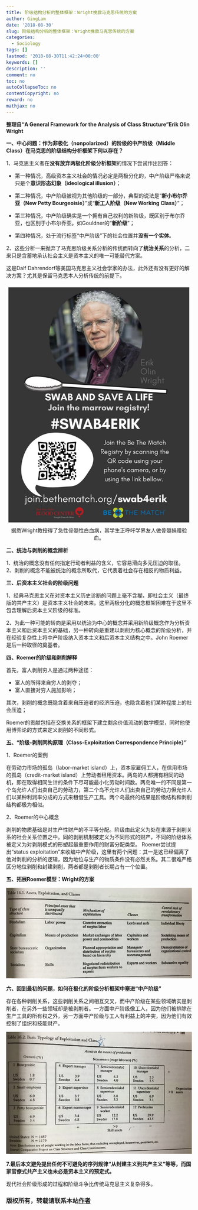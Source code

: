 ```yaml
---
title: 阶级结构分析的整体框架：Wright挽救马克思传统的方案
author: GingLam
date: '2018-08-30'
slug: 阶级结构分析的整体框架：Wright挽救马克思传统的方案
categories:
  - Sociology
tags: []
lastmod: '2018-08-30T11:42:24+08:00'
keywords: []
description: ''
comment: no
toc: no
autoCollapseToc: no
contentCopyright: no
reward: no
mathjax: no
---
```


**整理自“A General Framework for the Analysis of Class Structure”Erik Olin Wright**

**一、中心问题：作为非极化（nonpolarized）的阶级的中产阶级（Middle Class）在马克思的阶级结构分析框架下何以存在？**

1、马克思主义者在**没有放弃两极化阶级分析框架**的情况下尝试作出回答：

- 第一种情况，高级资本主义社会的情况必定是两极分化的，中产阶级严格来说只是个**意识形态幻象（ideological illusion）**；

- 第二种情况，中产阶级被视为其他阶级的一部分，典型的说法是“**新小布尔乔亚（New Petty Bourgeoisie）**”或“**新工人阶级（New Working Class）**”；

- 第三种情况，中产阶级确实是一个拥有自己权利的新阶级，既区别于布尔乔亚，也区别于小布尔乔亚。如Gouldner的“**新阶级**”；

- 第四种情况，处于流行标签“中产阶级”下的社会位置并**没有一个实体**。

2、这些分析一来抛弃了马克思阶级关系分析的传统而转向了**统治关系**的分析，二来只是含蓄地承认社会主义是资本主义的唯一可能替代方案。

这是Dalf Dahrendorf等美国马克思主义社会学家的办法，此外还有没有更好的解决方案？尤其是保留马克思本人分析传统的前提下。

<div align=center><img src="https://raw.githubusercontent.com/GingLam/Storage/master/Wright.png"></div>
<div align=center>据悉Wright教授得了急性骨髓性白血病，其学生正呼吁学界友人做骨髓捐赠验血。</div>
<div align=center></div>

<!--more-->

**二、统治与剥削的概念辨析**

1、统治的概念没有任何指定行动者利益的含义，它容易滑向多元压迫的取径。
2、剥削的概念不能被统治的概念所取代，它代表着社会存在相反的物质利益。

**三、后资本主义社会的阶级问题**

1、经典马克思主义在对资本主义历史诊断的问题上毫不含糊，即社会主义（最终版的共产主义）是资本主义社会的未来。这里两极分化的概念框架困难在于这里不包含理解后资本主义阶级的标准。

2、为此一种可能的转向是采用以统治为中心的概念并采用新阶级概念作为分析资本主义和后资本主义的基础，另一种转向是重建以剥削为核心概念的阶级分析，并在经验复杂性上将中产阶级纳入资本主义和后资本主义结构之中。John Roemer是后一种取径的奠基者。

**四、Roemer的阶级和剥削解释**

首先，富人剥削穷人是通过两种途径：

- 富人的所得来自穷人的剥夺；
- 富人直接对穷人施加影响；

其次，剥削的概念既隐含着来自压迫者的经济压迫，也隐含着他们某种程度上的社会压迫；

Roemer的贡献包括在交换关系的框架下建立剩余价值流动的数学模型，同时他使用博弈论的方式来定义剥削的不同形式。

**五、“阶级-剥削同构原理（Class-Exploitation Correspondence Principle）”**

1、Roemer的案例

在劳动力市场的孤岛（labor-market island）上，资本家雇佣工人，在信用市场的孤岛（credit-market island）上劳动者租用资本。两岛的人都拥有相同的动机，即在取得相同生计的条件下尽可能最小化劳动时间数。两岛唯一的不同是第一个岛允许人们出卖自己的劳动力，第二个岛不允许人们出卖自己的劳动力但允许人们以某种利润率分成的方式来租借生产工具。两个岛最终的结果是阶级结构和剥削结构都极为相似。

2、Roemer的中心概念

剥削的物质基础是对生产性财产的不平等分配。阶级由此定义为处在来源于剥削关系的社会关系位置之中。同的剥削机制被定义为不同形式的财产，不同的阶级体系被定义为对剥削模式的形塑起最重要作用的财富分配类型。
Roemer尝试提出“status exploitation”来收编中产阶级，这里有两个问题：其一是这已经偏离了他对剥削的分析的逻辑，因为地位与生产的物质条件没有必然关系。其二很难严格区分地位剥削和封建剥削，两者都是剥削者长期占有一个位置。

**五、拓展Roemer模型：Wright的方案**

<div align=center><img src="https://raw.githubusercontent.com/GingLam/Storage/master/Wright2.png"></div>

**六、回到最初的问题，如何在极化的阶级分析框架中塞进“中产阶级”**

存在各种剥削关系，这些剥削关系之间相互交叉，而中产阶级在某些领域确实是剥削者，在另外一些领域却是被剥削者。一方面中产阶级像工人，因为他们被排除在生产工具的所有权之外，另一方面中产阶级与工人有利益上的冲突，因为他们有效控制了组织和技能财产。

<div align=center><img src="https://raw.githubusercontent.com/GingLam/Storage/master/Wright3.png"></div>

**7.最后本文避免提出任何不可避免的序列规律“从封建主义到共产主义”等等，而国家官僚式共产主义也未必是资本主义的预定式。**

现代社会阶级形成的过程和阶级斗争比传统马克思主义复杂得多。

### 版权所有，转载请联系本站[作者](mailto:linj83@mail2.sysu.edu.cn)

